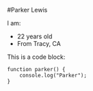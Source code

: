 #Parker Lewis

I am:
* 22 years old
* From Tracy, CA

This is a code block:

```
function parker() {
	console.log("Parker");
}
```